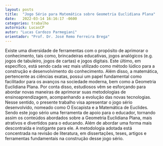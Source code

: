 ```yaml
---
layout: posts
title:  "Jogo Sério para Matemática sobre Geometria Euclidiana Plana"
date:   2022-03-14 16:16:17 -0600
categories: trabalho
autornick: LucasCP
autor: "Lucas Cardozo Parmegiani"
orientador: "Prof. Dr. José Remo Ferreira Brega"
---
```

Existe uma diversidade de ferramentas com o propósito de aprimorar o conhecimento, tais
como, brincadeiras educativas, jogos analógicos (e.g. jogos de tabuleiro, jogos de cartas) e
jogos digitais. Este último, em específico, está sendo cada vez mais utilizado como método
lúdico para a construção e desenvolvimento do conhecimento. Além disso, a matemática,
pertencente as ciências exatas, possui um papel fundamental como facilitador para os avanços
na sociedade moderna, bem como a Geometria Euclidiana Plana. Por conta disso, estudiosos
vêm se esforçando para abordar novas maneiras de aprimorar suas metodologias de ensinoaprendizagem,
acompanhando a evolução das novas tecnologias. Nesse sentido, o presente
trabalho visa apresentar o jogo sério desenvolvido, nomeado como O Escapista e a Matemática
de Euclides. Sendo este jogo sério uma ferramenta de apoio para o educador, tornando assim
os conteúdos abordados sobre a Geometria Euclidiana Plana, mais atrativos e divertidos para o
educando. Além de abordar uma forma mais descontraída e instigante para ele. A metodologia
adotada está concentrada na revisão de literatura, em dissertações, teses, artigos e ferramentas
fundamentais na construção desse jogo sério.
